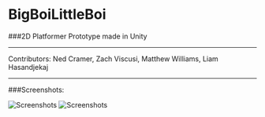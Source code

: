 # BigBoiLittleBoi


###2D Platformer Prototype made in Unity

----
Contributors: Ned Cramer, Zach Viscusi, Matthew Williams, Liam Hasandjekaj

----

###Screenshots:

![Screenshots][ss1]
![Screenshots][ss2]

[ss1]: Screenshot1.png
[ss2]: Screenshot2.png




